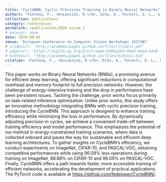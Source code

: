```yaml
---
title: "CycleBNN: Cyclic Precision Training in Binary Neural Networks"
authors: "Fontana, F., <b>Lanzino, R.</b>, Diko, A., Foresti, G. L., & Cinque, L."
collection: publications
category: conferences
permalink: /publication/2024_eccvw_2
# excerpt: none
date: 2024-09-01
venue: 'European Conference on Computer Vision Workshops (ECCVW)'
# slidesurl: 'http://academicpages.github.io/files/slides1.pdf'
# paperurl: 'https://diglib.eg.org/bitstreams/b60aa1b9-6b9d-4ebd-b3d4-120d5ed1058c/download'
# bibtexurl: 'http://academicpages.github.io/files/bibtex1.bib'
citation: 'Fontana, F., <b>Lanzino, R.</b>, Diko, A., Foresti, G. L., & Cinque, L. (2025). CycleBNN: Cyclic Precision Training in Binary Neural Networks. In A. Del Bue, C. Canton, J. Pont-Tuset, & T. Tommasi (Eds.), Computer Vision -- ECCV 2024 Workshops (pp. 113–130). Cham: Springer Nature Switzerland.'
---
```

This paper works on Binary Neural Networks (BNNs), a promising avenue for efficient deep learning, offering significant reductions in computational overhead and memory footprint to full precision networks. However, the challenge of energy-intensive training and the drop in performance have been persistent issues. Tackling the challenge, prior works focus primarily on task-related inference optimization. Unlike prior works, this study offers an innovative methodology integrating BNNs with cyclic precision training, introducing the CycleBNN. This approach is designed to enhance training efficiency while minimizing the loss in performance. By dynamically adjusting precision in cycles, we achieve a convenient trade-off between training efficiency and model performance. This emphasizes the potential of our method in energy-constrained training scenarios, where data is collected onboard and paves the way for sustainable and efficient deep learning architectures. To gather insights on CycleBNN’s efficiency, we conduct experiments on ImageNet, CIFAR-10, and PASCAL-VOC, obtaining competitive performances while using 96.09% less operations during training on ImageNet, 88.88% on CIFAR-10 and 96.09% on PASCAL-VOC. Finally, CycleBNN offers a path towards faster, more accessible training of efficient networks, accelerating the development of practical applications. The PyTorch code is available at https://github.com/fedeloper/CycleBNN/.